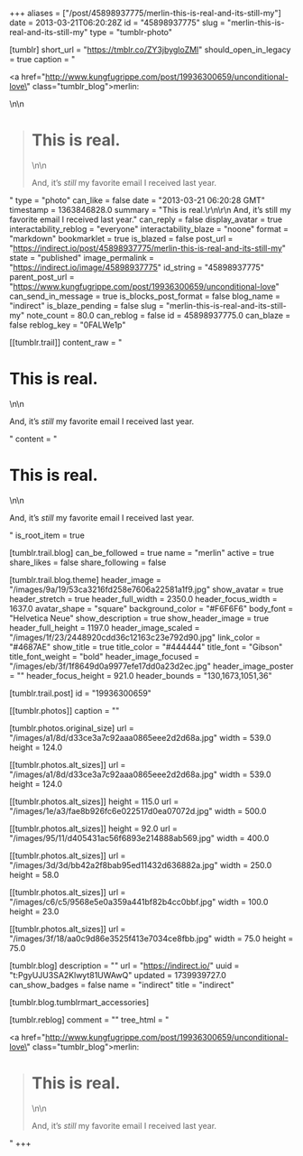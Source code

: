 +++
aliases = ["/post/45898937775/merlin-this-is-real-and-its-still-my"]
date = 2013-03-21T06:20:28Z
id = "45898937775"
slug = "merlin-this-is-real-and-its-still-my"
type = "tumblr-photo"

[tumblr]
short_url = "https://tmblr.co/ZY3jbygloZMl"
should_open_in_legacy = true
caption = "<p><a href=\"http://www.kungfugrippe.com/post/19936300659/unconditional-love\" class=\"tumblr_blog\">merlin</a>:</p>\n\n<blockquote><h1>This is real.</h1>\n\n<p>And, it’s <em>still</em> my favorite email I received last year.</p></blockquote>"
type = "photo"
can_like = false
date = "2013-03-21 06:20:28 GMT"
timestamp = 1363846828.0
summary = "This is real.\r\n\r\n And, it’s still my favorite email I received last year."
can_reply = false
display_avatar = true
interactability_reblog = "everyone"
interactability_blaze = "noone"
format = "markdown"
bookmarklet = true
is_blazed = false
post_url = "https://indirect.io/post/45898937775/merlin-this-is-real-and-its-still-my"
state = "published"
image_permalink = "https://indirect.io/image/45898937775"
id_string = "45898937775"
parent_post_url = "https://www.kungfugrippe.com/post/19936300659/unconditional-love"
can_send_in_message = true
is_blocks_post_format = false
blog_name = "indirect"
is_blaze_pending = false
slug = "merlin-this-is-real-and-its-still-my"
note_count = 80.0
can_reblog = false
id = 45898937775.0
can_blaze = false
reblog_key = "0FALWe1p"

[[tumblr.trail]]
content_raw = "<p><h1>This is real.</h1>\n\n<p>And, it’s <em>still</em> my favorite email I received last year.</p></p>"
content = "<p><h1>This is real.</h1>\n\n<p>And, it&rsquo;s <em>still</em> my favorite email I received last year.</p></p>"
is_root_item = true

[tumblr.trail.blog]
can_be_followed = true
name = "merlin"
active = true
share_likes = false
share_following = false

[tumblr.trail.blog.theme]
header_image = "/images/9a/19/53ca3216fd258e7606a22581a1f9.jpg"
show_avatar = true
header_stretch = true
header_full_width = 2350.0
header_focus_width = 1637.0
avatar_shape = "square"
background_color = "#F6F6F6"
body_font = "Helvetica Neue"
show_description = true
show_header_image = true
header_full_height = 1197.0
header_image_scaled = "/images/1f/23/2448920cdd36c12163c23e792d90.jpg"
link_color = "#4687AE"
show_title = true
title_color = "#444444"
title_font = "Gibson"
title_font_weight = "bold"
header_image_focused = "/images/eb/3f/1f8649d0a9977efe17dd0a23d2ec.jpg"
header_image_poster = ""
header_focus_height = 921.0
header_bounds = "130,1673,1051,36"

[tumblr.trail.post]
id = "19936300659"

[[tumblr.photos]]
caption = ""

[tumblr.photos.original_size]
url = "/images/a1/8d/d33ce3a7c92aaa0865eee2d2d68a.jpg"
width = 539.0
height = 124.0

[[tumblr.photos.alt_sizes]]
url = "/images/a1/8d/d33ce3a7c92aaa0865eee2d2d68a.jpg"
width = 539.0
height = 124.0

[[tumblr.photos.alt_sizes]]
height = 115.0
url = "/images/1e/a3/fae8b926fc6e022517d0ea07072d.jpg"
width = 500.0

[[tumblr.photos.alt_sizes]]
height = 92.0
url = "/images/95/11/d405431ac56f6893e214888ab569.jpg"
width = 400.0

[[tumblr.photos.alt_sizes]]
url = "/images/3d/3d/bb42a2f8bab95ed11432d636882a.jpg"
width = 250.0
height = 58.0

[[tumblr.photos.alt_sizes]]
url = "/images/c6/c5/9568e5e0a359a441bf82b4cc0bbf.jpg"
width = 100.0
height = 23.0

[[tumblr.photos.alt_sizes]]
url = "/images/3f/18/aa0c9d86e3525f413e7034ce8fbb.jpg"
width = 75.0
height = 75.0

[tumblr.blog]
description = ""
url = "https://indirect.io/"
uuid = "t:PgyUJU3SA2Klwyt81UWAwQ"
updated = 1739939727.0
can_show_badges = false
name = "indirect"
title = "indirect"

[tumblr.blog.tumblrmart_accessories]

[tumblr.reblog]
comment = ""
tree_html = "<p><a href=\"http://www.kungfugrippe.com/post/19936300659/unconditional-love\" class=\"tumblr_blog\">merlin</a>:</p><blockquote><h1>This is real.</h1>\n\n<p>And, it’s <em>still</em> my favorite email I received last year.</p></blockquote>"
+++
